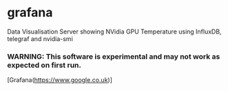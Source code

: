 # grafana
Data Visualisation Server showing NVidia GPU Temperature using InfluxDB, telegraf and nvidia-smi

### WARNING: This software is experimental and may not work as expected on first run.

[Grafana(https://www.google.co.uk)]
